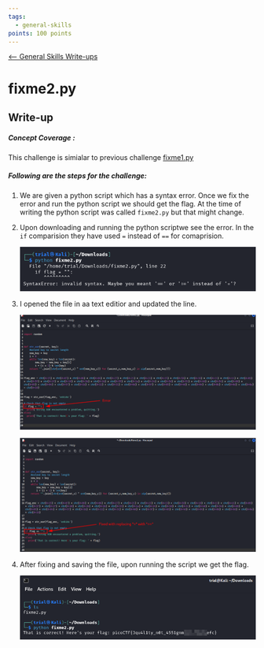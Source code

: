```yaml
---
tags:
  - general-skills
points: 100 points
---
```


[<-- General Skills Write-ups](../writeup-list.md)

# fixme2.py
## Write-up

##### Concept Coverage :
This challenge is simialar to previous challenge [fixme1.py](../fixme1.py/writeup.md)

##### Following are the steps for the challenge: 
1. We are given a python script which has a syntax error. Once we fix the error and run the python script we should get the flag. At the time of writing the python script was called `fixme2.py` but that might change.

2. Upon downloading and running the python scriptwe see the error. In the `if` comparision they have used `=` instead of `==` for comaprision.

    ![error](./assets/error.png)

3. I opened the file in aa text editior and updated the line.

    ![error-line](./assets/error-line.png)

    ![fixed-line](./assets/fixed-line.png)

4. After fixing and saving the file, upon running the script we get the flag.

    ![flag](./assets/flag.png)
